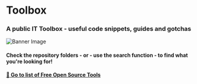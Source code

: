 # Toolbox
### A public IT Toolbox - useful code snippets, guides and gotchas
![Banner Image](http://aspectit.dk/wp-content/uploads/2025/08/Toolbox_banner_128x512.png)


#### Check the repository folders - or - use the search function - to find what you're looking for!


**[:bookmark_tabs: Go to list of Free Open Source Tools](Articles/Free%20Open%20Source%20Tools.md)**